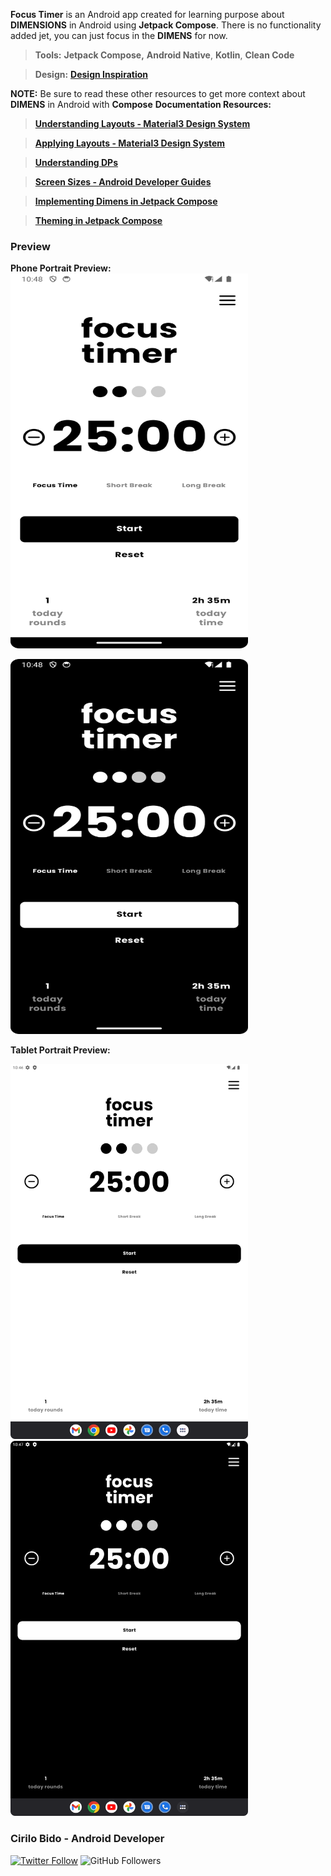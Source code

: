 
**Focus Timer** is an Android app created for learning purpose about **DIMENSIONS** in Android using **Jetpack Compose**.
There is no functionality added jet, you can just focus in the **DIMENS** for now.

> **Tools:** **Jetpack Compose,** **Android Native**, **Kotlin**, **Clean Code**

> **Design:** **[Design Inspiration](https://dribbble.com/shots/16055446-Focus-Timer)**

**NOTE:** Be sure to read these other resources to get more context about **DIMENS** in Android with **Compose**
**Documentation Resources:**

> **[Understanding Layouts - Material3 Design System](https://m3.material.io/foundations/layout/understanding-layout/overview)** 

> **[Applying Layouts - Material3 Design System](https://m3.material.io/foundations/layout/applying-layout/window-size-classes)** 

> **[Understanding DPs](https://medium.com/analytics-vidhya/what-is-the-difference-between-px-dip-dp-and-sp-e4351fefa685)** 

> **[Screen Sizes - Android Developer Guides](https://developer.android.com/guide/topics/large-screens/support-different-screen-sizes?hl=es-419)** 

> **[Implementing Dimens in Jetpack Compose](https://proandroiddev.com/supporting-different-screen-sizes-on-android-with-jetpack-compose-f215c13081bd)** 

> **[Theming in Jetpack Compose](https://medium.com/@diegop88/theming-personalizado-con-android-jetpack-compose-8b38fb5f5cfd)**

### Preview
**Phone Portrait Preview:**
<img src="./preview/phone_light.png" alt= "" width="380" height="600" title="Light" />

<img src="./preview/phone_dark.png" alt= "" width="380" height="600" title="Dark" />

**Tablet Portrait Preview:**

<img src="./preview/tablet_light.png" alt= "" width="380" height="600" title="Light" />

<img src="./preview/tablet_dark.png" alt= "" width="380" height="600" title="Dark" />

### Cirilo Bido - Android Developer
[![Twitter Follow](https://img.shields.io/twitter/follow/cirilobido?style=for-the-badge&logo=twitter&color=blue)](https://twitter.com/cirilobido)
![GitHub Followers](https://img.shields.io/github/followers/cirilobido?style=for-the-badge&logo=github&color=blue)